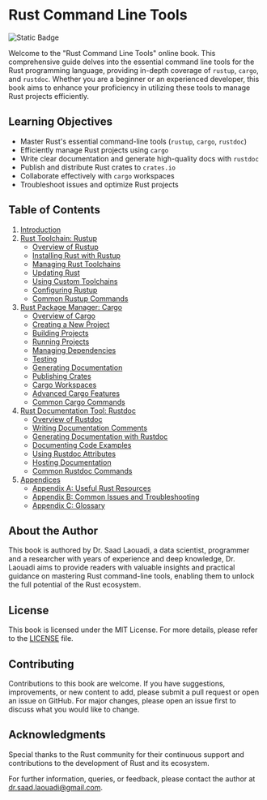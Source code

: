# Rust Command Line Tools

![Static Badge](https://img.shields.io/badge/command_line_tools-rust-red)

Welcome to the "Rust Command Line Tools" online book. This comprehensive guide delves into the essential command line tools for the Rust programming language, providing in-depth coverage of `rustup`, `cargo`, and `rustdoc`. Whether you are a beginner or an experienced developer, this book aims to enhance your proficiency in utilizing these tools to manage Rust projects efficiently.

## Learning Objectives

- Master Rust's essential command-line tools (`rustup`, `cargo`, `rustdoc`)
- Efficiently manage Rust projects using `cargo`
- Write clear documentation and generate high-quality docs with `rustdoc`
- Publish and distribute Rust crates to `crates.io`
- Collaborate effectively with `cargo` workspaces
- Troubleshoot issues and optimize Rust projects

## Table of Contents

1. [Introduction](introduction.md)
2. [Rust Toolchain: Rustup](rustup/overview.md)
    - [Overview of Rustup](rustup/overview.md)
    - [Installing Rust with Rustup](rustup/installation.md)
    - [Managing Rust Toolchains](rustup/managing-toolchains.md)
    - [Updating Rust](rustup/updating-rust.md)
    - [Using Custom Toolchains](rustup/custom-toolchains.md)
    - [Configuring Rustup](rustup/configuration.md)
    - [Common Rustup Commands](rustup/common-commands.md)
3. [Rust Package Manager: Cargo](cargo/overview.md)
    - [Overview of Cargo](cargo/overview.md)
    - [Creating a New Project](cargo/creating-new-project.md)
    - [Building Projects](cargo/building-projects.md)
    - [Running Projects](cargo/running-projects.md)
    - [Managing Dependencies](cargo/managing-dependencies.md)
    - [Testing](cargo/testing.md)
    - [Generating Documentation](cargo/generating-documentation.md)
    - [Publishing Crates](cargo/publishing-crates.md)
    - [Cargo Workspaces](cargo/workspaces.md)
    - [Advanced Cargo Features](cargo/advanced-features.md)
    - [Common Cargo Commands](cargo/common-commands.md)
4. [Rust Documentation Tool: Rustdoc](rustdoc/overview.md)
    - [Overview of Rustdoc](rustdoc/overview.md)
    - [Writing Documentation Comments](rustdoc/writing-doc-comments.md)
    - [Generating Documentation with Rustdoc](rustdoc/generating-docs.md)
    - [Documenting Code Examples](rustdoc/code-examples.md)
    - [Using Rustdoc Attributes](rustdoc/rustdoc-attributes.md)
    - [Hosting Documentation](rustdoc/hosting-docs.md)
    - [Common Rustdoc Commands](rustdoc/common-commands.md)
5. [Appendices](appendices/useful-resources.md)
    - [Appendix A: Useful Rust Resources](appendices/useful-resources.md)
    - [Appendix B: Common Issues and Troubleshooting](appendices/common-issues.md)
    - [Appendix C: Glossary](appendices/glossary.md)

## About the Author

This book is authored by Dr. Saad Laouadi, a data scientist, programmer and a researcher with years of experience and deep knowledge, Dr. Laouadi aims to provide readers with valuable insights and practical guidance on mastering Rust command-line tools, enabling them to unlock the full potential of the Rust ecosystem.

## License

This book is licensed under the MIT License. For more details, please refer to the [LICENSE](LICENSE) file.

## Contributing

Contributions to this book are welcome. If you have suggestions, improvements, or new content to add, please submit a pull request or open an issue on GitHub. For major changes, please open an issue first to discuss what you would like to change.

## Acknowledgments

Special thanks to the Rust community for their continuous support and contributions to the development of Rust and its ecosystem.

For further information, queries, or feedback, please contact the author at [dr.saad.laouadi@gmail.com](mailto:dr.saad.laouadi@gmail.com).
